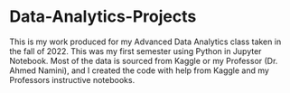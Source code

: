 # Data-Analytics-Projects
This is my work produced for my Advanced Data Analytics class taken in the fall of 2022. This was my first semester using Python in Jupyter Notebook. Most of the data is sourced from Kaggle or my Professor (Dr. Ahmed Namini), and I created the code with help from Kaggle and my Professors instructive notebooks.
